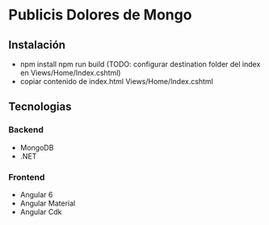 # Publicis Dolores de Mongo

## Instalación

* npm install npm run build (TODO: configurar destination folder del index en Views/Home/Index.cshtml)
* copiar contenido de index.html Views/Home/Index.cshtml

## Tecnologias

### Backend

* MongoDB 
* .NET

### Frontend

* Angular 6 
* Angular Material
* Angular Cdk

